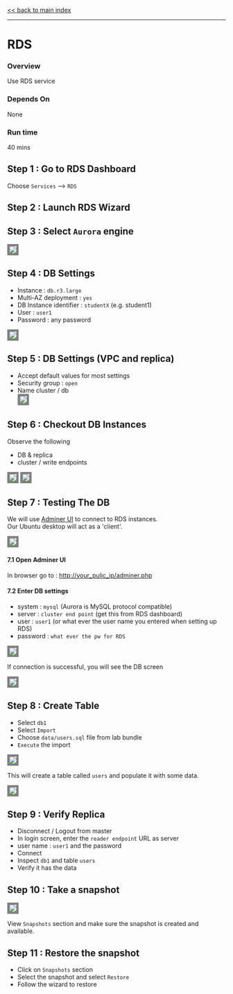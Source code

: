 <link rel='stylesheet' href='assets/css/main.css'/>

[<< back to main index](README.md)

---

# RDS

### Overview
Use RDS service

### Depends On
None

### Run time
40 mins


## Step 1 : Go to RDS Dashboard
Choose `Services` --> `RDS`

## Step 2 : Launch RDS Wizard

## Step 3 : Select `Aurora` engine
<img src="assets/images/rds2.png" style="border: 5px solid grey ; max-width:100%;" />

## Step 4 : DB Settings
* Instance : `db.r3.large`
* Multi-AZ deployment : `yes`
* DB Instance identifier : `studentX` (e.g.  student1)
* User : `user1`
* Password : any password
<img src="assets/images/rds3.png" style="border: 5px solid grey ; max-width:100%;" />

## Step 5 : DB Settings (VPC and replica)
* Accept default values for most settings
* Security group : `open`
* Name cluster / db   
  <img src="assets/images/rds4.png" style="border: 5px solid grey ; max-width:100%;" />

## Step 6 : Checkout DB Instances
Observe the following
* DB & replica
* cluster / write endpoints

<img src="assets/images/rds5.png" style="border: 5px solid grey ; max-width:100%;" />

<img src="assets/images/rds6.png" style="border: 5px solid grey ; max-width:100%;" />


## Step 7 : Testing The DB
We will use [Adminer UI](https://www.adminer.org/) to connect to RDS instances.  
Our Ubuntu desktop will act as a 'client'.  

<img src="assets/images/rds7.png" style="border: 5px solid grey ; max-width:100%;" />

#### 7.1 Open Adminer UI
In browser go to  : [http://your_pulic_ip/adminer.php](http://your_public_ip/adminer.php)

#### 7.2 Enter DB settings
* system : `mysql`  (Aurora is MySQL protocol compatible)
* server : `cluster end point` (get this from RDS dashboard)
* user : `user1` (or what ever the user name you entered when setting up RDS)
* password : `what ever the pw for RDS`

<img src="assets/images/adminer1.png" style="border: 5px solid grey ; max-width:100%;" />

If connection is successful, you will see the DB screen

<img src="assets/images/adminer2.png" style="border: 5px solid grey ; max-width:100%;" />


## Step 8 : Create Table

* Select `db1`
* Select `Import`
* Choose `data/users.sql` file from lab bundle
* `Execute` the import

<img src="assets/images/adminer3.png" style="border: 5px solid grey ; max-width:100%;" />

This will create a table called `users` and populate it with some data.

<img src="assets/images/adminer4.png" style="border: 5px solid grey ; max-width:100%;" />


## Step 9 : Verify Replica
* Disconnect / Logout from master
* In login screen, enter the `reader endpoint` URL as server
* user name : `user1` and the password
* Connect
* Inspect `db1` and table `users`
* Verify it has the data


## Step 10 : Take a snapshot
<img src="assets/images/rds_snapshots.png" style="border: 5px solid grey ; max-width:100%;" />

View  `Snapshots` section and make sure the snapshot is created and available.

## Step 11 : Restore the snapshot
* Click on `Snapshots` section
* Select the snapshot and select `Restore`
* Follow the wizard to restore
